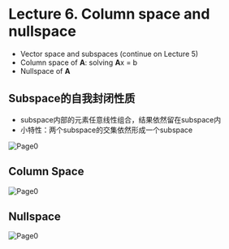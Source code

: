 # Lecture 6. Column space and nullspace
* Vector space and subspaces (continue on Lecture 5)
* Column space of **A**: solving **A**x = b
* Nullspace of **A**


## Subspace的自我封闭性质

* subspace内部的元素任意线性组合，结果依然留在subspace内
* 小特性：两个subspace的交集依然形成一个subspace  

![Page0](https://github.com/zhukuixi/RainyNight/blob/master/LinearAlgebra/Images/L6_0.jpg)

## Column Space
![Page0](https://github.com/zhukuixi/RainyNight/blob/master/LinearAlgebra/Images/L6_1.jpg)

## Nullspace 
![Page0](https://github.com/zhukuixi/RainyNight/blob/master/LinearAlgebra/Images/L6_2.jpg)








